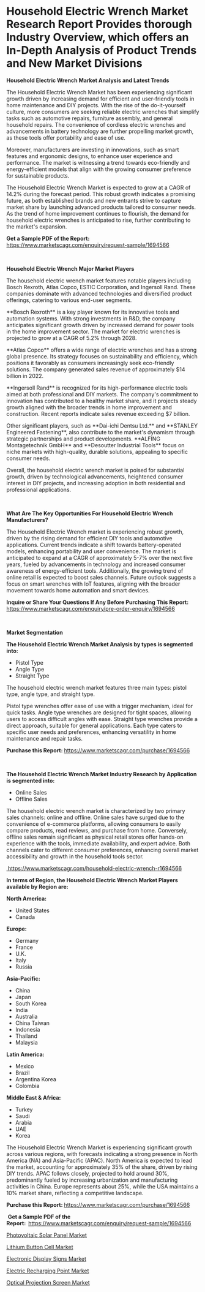 <p><h1>Household Electric Wrench Market Research Report Provides thorough Industry Overview, which offers an In-Depth Analysis of Product Trends and New Market Divisions</h1></p><p><strong>Household Electric Wrench Market Analysis and Latest Trends</strong></p>
<p><p>The Household Electric Wrench Market has been experiencing significant growth driven by increasing demand for efficient and user-friendly tools in home maintenance and DIY projects. With the rise of the do-it-yourself culture, more consumers are seeking reliable electric wrenches that simplify tasks such as automotive repairs, furniture assembly, and general household repairs. The convenience of cordless electric wrenches and advancements in battery technology are further propelling market growth, as these tools offer portability and ease of use.</p><p>Moreover, manufacturers are investing in innovations, such as smart features and ergonomic designs, to enhance user experience and performance. The market is witnessing a trend towards eco-friendly and energy-efficient models that align with the growing consumer preference for sustainable products.</p><p>The Household Electric Wrench Market is expected to grow at a CAGR of 14.2% during the forecast period. This robust growth indicates a promising future, as both established brands and new entrants strive to capture market share by launching advanced products tailored to consumer needs. As the trend of home improvement continues to flourish, the demand for household electric wrenches is anticipated to rise, further contributing to the market's expansion.</p></p>
<p><strong>Get a Sample PDF of the Report:&nbsp;</strong> <a href="https://www.marketscagr.com/enquiry/request-sample/1694566?utm_campaign=1167&utm_medium=2&utm_source=Github&utm_content=ia&utm_term=06102024&utm_id=household-electric-wrench">https://www.marketscagr.com/enquiry/request-sample/1694566</a></p>
<p>&nbsp;</p>
<p><strong>Household Electric Wrench Major Market Players</strong></p>
<p><p>The household electric wrench market features notable players including Bosch Rexroth, Atlas Copco, ESTIC Corporation, and Ingersoll Rand. These companies dominate with advanced technologies and diversified product offerings, catering to various end-user segments.</p><p>**Bosch Rexroth** is a key player known for its innovative tools and automation systems. With strong investments in R&D, the company anticipates significant growth driven by increased demand for power tools in the home improvement sector. The market for electric wrenches is projected to grow at a CAGR of 5.2% through 2028. </p><p>**Atlas Copco** offers a wide range of electric wrenches and has a strong global presence. Its strategy focuses on sustainability and efficiency, which positions it favorably as consumers increasingly seek eco-friendly solutions. The company generated sales revenue of approximately $14 billion in 2022.</p><p>**Ingersoll Rand** is recognized for its high-performance electric tools aimed at both professional and DIY markets. The company's commitment to innovation has contributed to a healthy market share, and it projects steady growth aligned with the broader trends in home improvement and construction. Recent reports indicate sales revenue exceeding $7 billion.</p><p>Other significant players, such as **Dai-ichi Dentsu Ltd.** and **STANLEY Engineered Fastening**, also contribute to the market's dynamism through strategic partnerships and product developments. **ALFING Montagetechnik GmbH** and **Desoutter Industrial Tools** focus on niche markets with high-quality, durable solutions, appealing to specific consumer needs.</p><p>Overall, the household electric wrench market is poised for substantial growth, driven by technological advancements, heightened consumer interest in DIY projects, and increasing adoption in both residential and professional applications.</p></p>
<p>&nbsp;</p>
<p><strong>What Are The Key Opportunities For Household Electric Wrench Manufacturers?</strong></p>
<p><p>The Household Electric Wrench market is experiencing robust growth, driven by the rising demand for efficient DIY tools and automotive applications. Current trends indicate a shift towards battery-operated models, enhancing portability and user convenience. The market is anticipated to expand at a CAGR of approximately 5-7% over the next five years, fueled by advancements in technology and increased consumer awareness of energy-efficient tools. Additionally, the growing trend of online retail is expected to boost sales channels. Future outlook suggests a focus on smart wrenches with IoT features, aligning with the broader movement towards home automation and smart devices.</p></p>
<p><strong>Inquire or Share Your Questions If Any Before Purchasing This Report:</strong> <a href="https://www.marketscagr.com/enquiry/pre-order-enquiry/1694566?utm_campaign=1167&utm_medium=2&utm_source=Github&utm_content=ia&utm_term=06102024&utm_id=household-electric-wrench">https://www.marketscagr.com/enquiry/pre-order-enquiry/1694566</a></p>
<p>&nbsp;</p>
<p><strong>Market Segmentation</strong></p>
<p><strong>The Household Electric Wrench Market Analysis by types is segmented into:</strong></p>
<p><ul><li>Pistol Type</li><li>Angle Type</li><li>Straight Type</li></ul></p>
<p><p>The household electric wrench market features three main types: pistol type, angle type, and straight type. </p><p>Pistol type wrenches offer ease of use with a trigger mechanism, ideal for quick tasks. Angle type wrenches are designed for tight spaces, allowing users to access difficult angles with ease. Straight type wrenches provide a direct approach, suitable for general applications. Each type caters to specific user needs and preferences, enhancing versatility in home maintenance and repair tasks.</p></p>
<p><strong>Purchase this Report:&nbsp;</strong><a href="https://www.marketscagr.com/purchase/1694566?utm_campaign=1167&utm_medium=2&utm_source=Github&utm_content=ia&utm_term=06102024&utm_id=household-electric-wrench">https://www.marketscagr.com/purchase/1694566</a></p>
<p>&nbsp;</p>
<p><strong>The Household Electric Wrench Market Industry Research by Application is segmented into:</strong></p>
<p><ul><li>Online Sales</li><li>Offline Sales</li></ul></p>
<p><p>The household electric wrench market is characterized by two primary sales channels: online and offline. Online sales have surged due to the convenience of e-commerce platforms, allowing consumers to easily compare products, read reviews, and purchase from home. Conversely, offline sales remain significant as physical retail stores offer hands-on experience with the tools, immediate availability, and expert advice. Both channels cater to different consumer preferences, enhancing overall market accessibility and growth in the household tools sector.</p></p>
<p><a href="https://www.marketscagr.com/household-electric-wrench-r1694566?utm_campaign=1167&utm_medium=2&utm_source=Github&utm_content=ia&utm_term=06102024&utm_id=household-electric-wrench">&nbsp;https://www.marketscagr.com/household-electric-wrench-r1694566</a></p>
<p><strong>In terms of Region, the Household Electric Wrench Market Players available by Region are:</strong></p>
<p>
    <p> <strong> North America: </strong>
        <ul>
            <li>United States</li>
            <li>Canada</li>
        </ul>
        </p> 
    <p> <strong> Europe: </strong>
        <ul>
            <li>Germany</li>
            <li>France</li>
            <li>U.K.</li>
            <li>Italy</li>
            <li>Russia</li>
        </ul>
        </p> 
    <p> <strong> Asia-Pacific: </strong>
        <ul>
            <li>China</li>
            <li>Japan</li>
            <li>South Korea</li>
            <li>India</li>
            <li>Australia</li>
            <li>China Taiwan</li>
            <li>Indonesia</li>
            <li>Thailand</li>
            <li>Malaysia</li>
        </ul>
        </p> 
    <p> <strong> Latin America: </strong>
        <ul>
            <li>Mexico</li>
            <li>Brazil</li>
            <li>Argentina Korea</li>
            <li>Colombia</li>
        </ul>
        </p> 
    <p> <strong> Middle East & Africa: </strong>
        <ul>
            <li>Turkey</li>
            <li>Saudi</li>
            <li>Arabia</li>
            <li>UAE</li>
            <li>Korea</li>
        </ul>
    </p>
    </p>
<p><p>The Household Electric Wrench Market is experiencing significant growth across various regions, with forecasts indicating a strong presence in North America (NA) and Asia-Pacific (APAC). North America is expected to lead the market, accounting for approximately 35% of the share, driven by rising DIY trends. APAC follows closely, projected to hold around 30%, predominantly fueled by increasing urbanization and manufacturing activities in China. Europe represents about 25%, while the USA maintains a 10% market share, reflecting a competitive landscape.</p></p>
<p><strong>Purchase this Report: </strong><a href="https://www.marketscagr.com/purchase/1694566?utm_campaign=1167&utm_medium=2&utm_source=Github&utm_content=ia&utm_term=06102024&utm_id=household-electric-wrench">https://www.marketscagr.com/purchase/1694566</a></p>
<p>&nbsp;<strong>Get a Sample PDF of the Report:&nbsp;&nbsp;</strong><a href="https://www.marketscagr.com/enquiry/request-sample/1694566?utm_campaign=1167&utm_medium=2&utm_source=Github&utm_content=ia&utm_term=06102024&utm_id=household-electric-wrench">https://www.marketscagr.com/enquiry/request-sample/1694566</a></p>
<p><strong></strong></p>
<p><p><a href="https://issuu.com/reportprime-2/docs/photovoltaic-solar-panel-market-siz_2164c8ace30345?utm_campaign=1167&utm_medium=2&utm_source=Github&utm_content=ia&utm_term=06102024&utm_id=household-electric-wrench">Photovoltaic Solar Panel Market</a></p><p><a href="https://www.linkedin.com/pulse/lithium-button-cell-market-global-regional-analysis-h2pcc?utm_campaign=1167&utm_medium=2&utm_source=Github&utm_content=ia&utm_term=06102024&utm_id=household-electric-wrench">Lithium Button Cell Market</a></p><p><a href="https://www.linkedin.com/pulse/global-electronic-display-signs-market-projected-grow-1pdye?utm_campaign=1167&utm_medium=2&utm_source=Github&utm_content=ia&utm_term=06102024&utm_id=household-electric-wrench">Electronic Display Signs Market</a></p><p><a href="https://issuu.com/reportprime-2/docs/electric-recharging-point-market-si_4d239080253063?utm_campaign=1167&utm_medium=2&utm_source=Github&utm_content=ia&utm_term=06102024&utm_id=household-electric-wrench">Electric Recharging Point Market</a></p><p><a href="https://www.linkedin.com/pulse/global-optical-projection-screen-industry-analysis-sybme?utm_campaign=1167&utm_medium=2&utm_source=Github&utm_content=ia&utm_term=06102024&utm_id=household-electric-wrench">Optical Projection Screen Market</a></p></p>
